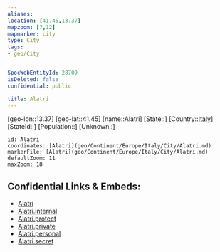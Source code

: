 ```yaml
---
aliases: 
location: [41.45,13.37]
mapzoom: [7,12] 
mapmarker: city 
type: City
tags:
- geo/City


SpocWebEntityId: 28709
isDeleted: false
confidential: public

title: Alatri
---
```

[geo-lon::13.37]
[geo-lat::41.45]
[name::Alatri]
[State::]
[Country::[Italy](geo/Continent/Europe/Italy.md)]
[StateId::]
[Population::]
[Unknown::]


```leaflet
id: Alatri
coordinates: [Alatri](geo/Continent/Europe/Italy/City/Alatri.md)
markerFile: [Alatri](geo/Continent/Europe/Italy/City/Alatri.md)
defaultZoom: 11 
maxZoom: 18
```


## Confidential Links & Embeds: 
- [Alatri](../../../../../../_public/geo/Continent/Europe/Italy/City/Alatri.md) 
- [Alatri.internal](../../../../../../_internal/geo/Continent/Europe/Italy/City/Alatri.internal.md) 
- [Alatri.protect](../../../../../../_protect/geo/Continent/Europe/Italy/City/Alatri.protect.md) 
- [Alatri.private](../../../../../../_private/geo/Continent/Europe/Italy/City/Alatri.private.md) 
- [Alatri.personal](../../../../../../_personal/geo/Continent/Europe/Italy/City/Alatri.personal.md) 
- [Alatri.secret](../../../../../../_secret/geo/Continent/Europe/Italy/City/Alatri.secret.md) 
